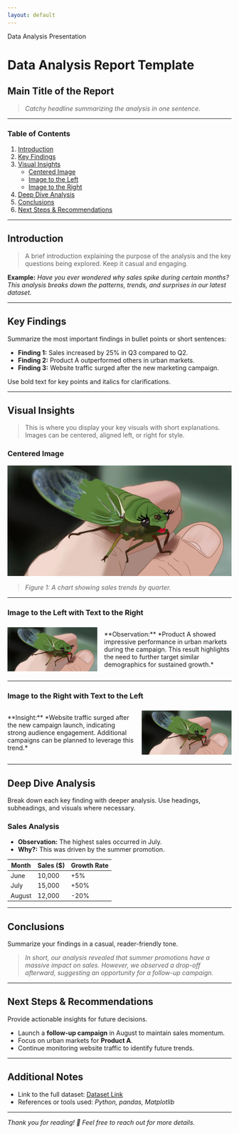 ```yaml
---
layout: default
---
```


<div class="banner">
    Data Analysis Presentation
</div>

<div class="content">

# Data Analysis Report Template

## **Main Title of the Report**
> *Catchy headline summarizing the analysis in one sentence.*

---

### **Table of Contents**
1. [Introduction](#introduction)
2. [Key Findings](#key-findings)
3. [Visual Insights](#visual-insights)
    - [Centered Image](#centered-image)
    - [Image to the Left](#image-to-the-left)
    - [Image to the Right](#image-to-the-right)
4. [Deep Dive Analysis](#deep-dive-analysis)
5. [Conclusions](#conclusions)
6. [Next Steps & Recommendations](#next-steps--recommendations)

---

## **Introduction**
> A brief introduction explaining the purpose of the analysis and the key questions being explored. Keep it casual and engaging.

**Example:**
*Have you ever wondered why sales spike during certain months? This analysis breaks down the patterns, trends, and surprises in our latest dataset.*

---

## **Key Findings**
Summarize the most important findings in bullet points or short sentences:
- **Finding 1:** Sales increased by 25% in Q3 compared to Q2.
- **Finding 2:** Product A outperformed others in urban markets.
- **Finding 3:** Website traffic surged after the new marketing campaign.

Use bold text for key points and italics for clarifications.

---

## **Visual Insights**
> This is where you display your key visuals with short explanations. Images can be centered, aligned left, or right for style.

### **Centered Image**
![Centered Image Example](assets/profile.jpeg)
> *Figure 1: A chart showing sales trends by quarter.*

---

### **Image to the Left with Text to the Right**
<div style="display: flex; align-items: center;">
    <img src="assets/profile.jpeg" alt="Left Aligned Image" width="40%" style="margin-right: 1rem;">
    <p>
        **Observation:** *Product A showed impressive performance in urban markets during the campaign. This result highlights the need to further target similar demographics for sustained growth.*
    </p>
</div>

---

### **Image to the Right with Text to the Left**
<div style="display: flex; align-items: center;">
    <p style="margin-right: 1rem;">
        **Insight:** *Website traffic surged after the new campaign launch, indicating strong audience engagement. Additional campaigns can be planned to leverage this trend.*
    </p>
    <img src="assets/profile.jpeg" alt="Right Aligned Image" width="40%">
</div>

---

## **Deep Dive Analysis**
Break down each key finding with deeper analysis. Use headings, subheadings, and visuals where necessary.

### **Sales Analysis**
- **Observation:** The highest sales occurred in July.
- **Why?:** This was driven by the summer promotion.

| Month      | Sales ($)   | Growth Rate |
|------------|------------|-------------|
| June       | 10,000     | +5%         |
| July       | 15,000     | +50%        |
| August     | 12,000     | -20%        |

---

## **Conclusions**
Summarize your findings in a casual, reader-friendly tone.
> *In short, our analysis revealed that summer promotions have a massive impact on sales. However, we observed a drop-off afterward, suggesting an opportunity for a follow-up campaign.*

---

## **Next Steps & Recommendations**
Provide actionable insights for future decisions.
- Launch a **follow-up campaign** in August to maintain sales momentum.
- Focus on urban markets for **Product A**.
- Continue monitoring website traffic to identify future trends.

---

## **Additional Notes**
- Link to the full dataset: [Dataset Link](#)
- References or tools used: *Python, pandas, Matplotlib*

---

*Thank you for reading! 🎉 Feel free to reach out for more details.*
